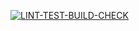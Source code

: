 [![LINT-TEST-BUILD-CHECK](https://github.com/Hitanon/devops_lab_cicd/actions/workflows/cicd.yml/badge.svg)](https://github.com/Hitanon/devops_lab_cicd/actions/workflows/cicd.yml)
